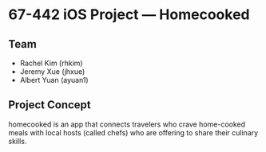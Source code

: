# 67-442 iOS Project — Homecooked

## Team
- Rachel Kim (rhkim)
- Jeremy Xue (jhxue)
- Albert Yuan (ayuan1)

## Project Concept
homecooked is an app that connects travelers who crave home-cooked meals with local hosts (called chefs) who are offering to share their culinary skills.
